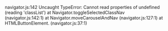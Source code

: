navigator.js:142 Uncaught TypeError: Cannot read properties of undefined (reading 'classList')
at Navigator.toggleSelectedClassNav (navigator.js:142:1)
at Navigator.moveCarouselAndNav (navigator.js:127:1)
at HTMLButtonElement. (navigator.js:37:1)


